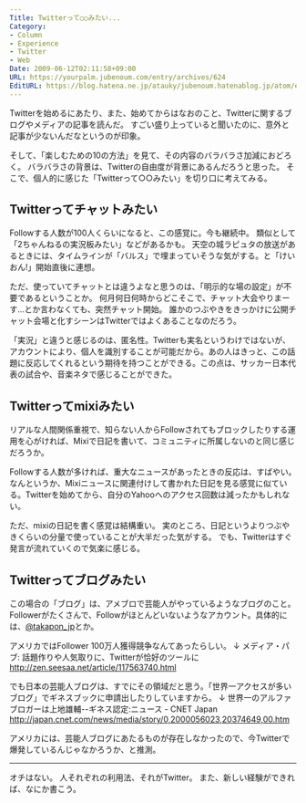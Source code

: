 ```yaml
---
Title: Twitterって○○みたい...
Category:
- Column
- Experience
- Twitter
- Web
Date: 2009-06-12T02:11:58+09:00
URL: https://yourpalm.jubenoum.com/entry/archives/624
EditURL: https://blog.hatena.ne.jp/atauky/jubenoum.hatenablog.jp/atom/entry/6653458415120885357
---
```


Twitterを始めるにあたり、また、始めてからはなおのこと、Twitterに関するブログやメディアの記事を読んだ。
すごい盛り上っていると聞いたのに、意外と記事が少ないんだなというのが印象。

そして、「楽しむための10の方法」を見て、その内容のバラバラさ加減におどろく。
バラバラさの背景は、Twitterの自由度が背景にあるんだろうと思った。
そこで、個人的に感じた「Twitterって○○みたい」を切り口に考えてみる。

<h2>Twitterってチャットみたい</h2>
Followする人数が100人くらいになると、この感覚に。今も継続中。
類似として「2ちゃんねるの実況板みたい」などがあるかも。
天空の城ラピュタの放送があるときには、タイムラインが「バルス」で埋まっていそうな気がする。と「けいおん!」開始直後に連想。

ただ、使っていてチャットとは違うよなと思うのは、「明示的な場の設定」が不要であるということか。
何月何日何時からどこそこで、チャット大会やりまーす...とか言わなくても、突然チャット開始。
誰かのつぶやきをきっかけに公開チャット会場と化すシーンはTwitterではよくあることなのだろう。

「実況」と違うと感じるのは、匿名性。Twitterも実名というわけではないが、アカウントにより、個人を識別することが可能だから。あの人はきっと、この話題に反応してくれるという期待を持つことができる。この点は、サッカー日本代表の試合や、音楽ネタで感じることができた。

<h2>Twitterってmixiみたい</h2>
リアルな人間関係重視で、知らない人からFollowされてもブロックしたりする運用を心がければ、Mixiで日記を書いて、コミュニティに所属しないのと同じ感じだろうか。

Followする人数が多ければ、重大なニュースがあったときの反応は、すばやい。なんというか、Mixiニュースに関連付けして書かれた日記を見る感覚に似ている。Twitterを始めてから、自分のYahooへのアクセス回数は減ったかもしれない。

ただ、mixiの日記を書く感覚は結構重い。
実のところ、日記というよりつぶやきくらいの分量で使っていることが大半だった気がする。
でも、Twitterはすぐ発言が流れていくので気楽に感じる。

<h2>Twitterってブログみたい</h2>
この場合の「ブログ」は、アメブロで芸能人がやっているようなブログのこと。
Followerがたくさんで、Followがほとんどいないようなアカウント。具体的には、<a href="http://twitter.com/takapon_jp" title="Takafumi Horie (takapon_jp) on Twitter">@takapon_jp</a>とか。

アメリカではFollower 100万人獲得競争なんてあったらしい。
↓
メディア・パブ: 話題作りや人気取りに、Twitterが恰好のツールに
<a href="http://zen.seesaa.net/article/117563740.html">http://zen.seesaa.net/article/117563740.html</a>

でも日本の芸能人ブログは、すでにその領域だと思う。「世界一アクセスが多いブログ」でギネスブックに申請出したりしていますから。
↓
世界一のアルファブロガーは上地雄輔--ギネス認定:ニュース - CNET Japan
<a href="http://japan.cnet.com/news/media/story/0,2000056023,20374649,00.htm">http://japan.cnet.com/news/media/story/0,2000056023,20374649,00.htm</a>

アメリカには、芸能人ブログにあたるものが存在しなかったので、今Twitterで爆発しているんじゃなかろうか、と推測。

<hr />オチはない。
人それぞれの利用法、それがTwitter。
また、新しい経験ができれば、なにか書こう。
